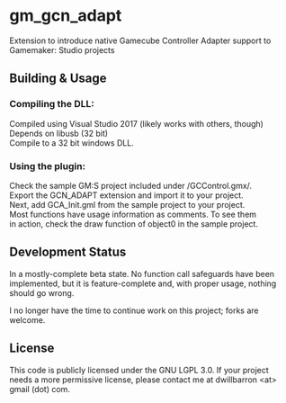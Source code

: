 # gm_gcn_adapt
Extension to introduce native Gamecube Controller Adapter support to Gamemaker: Studio projects

## Building & Usage

### Compiling the DLL:

Compiled using Visual Studio 2017 (likely works with others, though)  
Depends on libusb (32 bit)  
Compile to a 32 bit windows DLL.  

### Using the plugin:

Check the sample GM:S project included under /GCControl.gmx/.  
Export the GCN_ADAPT extension and import it to your project.  
Next, add GCA_Init.gml from the sample project to your project.  
Most functions have usage information as comments. To see them  
in action, check the draw function of object0 in the sample project.  

## Development Status

In a mostly-complete beta state. No function call safeguards have been implemented,
but it is feature-complete and, with proper usage, nothing should go wrong.

I no longer have the time to continue work on this project; forks are welcome.

## License

This code is publicly licensed under the GNU LGPL 3.0.
If your project needs a more permissive license, please contact me at dwillbarron \<at\> gmail (dot) com.

